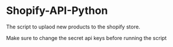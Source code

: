 # Shopify-API-Python

The script to uplaod new products to the shopify store.

Make sure to change the secret api keys before running the script
